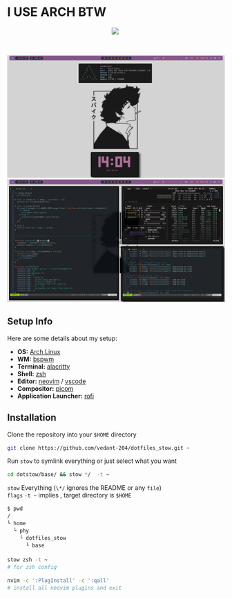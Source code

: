 # I USE ARCH BTW
<p align="center">
 <img  src="https://visitor-badge.glitch.me/badge?page_id=vedant-204/dotfiles_stow.visitor-badge" >  
 <img  alt="" src="https://img.shields.io/github/repo-size/vedant-204/dotfiles_stow?style=flat&label=repo-size&color=fb9199&labelColor=1d212a"/>
</p>

<br>

![S-1](assets/wall1.png)
![S-2](assets/wall2.png)



## Setup Info

Here are some details about my setup:

- **OS:** [Arch Linux](https://archlinux.org)
- **WM:** [bspwm](https://github.com/baskerville/bspwm)
- **Terminal:** [alacritty](https://github.com/alacritty/alacritty.git)
- **Shell:** [zsh](https://www.zsh.org/)
- **Editor:** [neovim](https://github.com/neovim/neovim) / [vscode](https://github.com/microsoft/vscode)
- **Compositor:** [picom](https://github.com/Arian8j2/picom-jonaburg-fix.git)
- **Application Launcher:** [rofi](https://github.com/davatorium/rofi)

## Installation

Clone the repository into your `$HOME` directory  

```bash
git clone https://github.com/vedant-204/dotfiles_stow.git ~
```

Run `stow` to symlink everything or just select what you want

```bash
cd dotstow/base/ && stow */  -t ~
```

`stow` Everything (`\*/` ignores the README or any `file`)  
 `flags` `-t ~` implies , target directory is `$HOME`

```bash
$ pwd
/
└ home
  └ phy
    └ dotfiles_stow
      └ base

stow zsh -t ~
# for zsh config
```

```bash
nvim -c ':PlugInstall' -c ':qall'
# install all neovim plugins and exit
```

